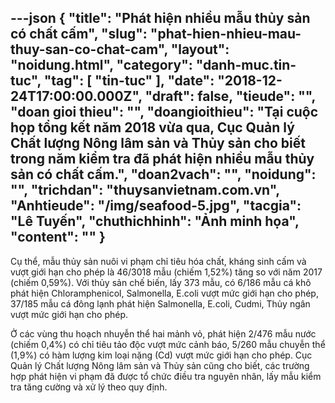 ---json
{
    "title": "Phát hiện nhiều mẫu thủy sản có chất cấm",
    "slug": "phat-hien-nhieu-mau-thuy-san-co-chat-cam",
    "layout": "noidung.html",
    "category": "danh-muc.tin-tuc",
    "tag": [
        "tin-tuc"
    ],
    "date": "2018-12-24T17:00:00.000Z",
    "draft": false,
    "tieude": "",
    "doan gioi thieu": "",
    "doangioithieu": "Tại cuộc họp tổng kết năm 2018 vừa qua, Cục Quản lý Chất lượng Nông lâm sản và Thủy sản cho biết trong năm kiểm tra đã phát hiện nhiều mẫu thủy sản có chất cấm.",
    "doan2vach": "",
    "noidung": "",
    "trichdan": "thuysanvietnam.com.vn",
    "Anhtieude": "/img/seafood-5.jpg",
    "tacgia": "Lê Tuyến",
    "chuthichhinh": "Ảnh minh họa",
    "__content__": ""
}
---
<p>Cụ thể, mẫu thủy sản nu&ocirc;i vi phạm chỉ ti&ecirc;u h&oacute;a chất, kh&aacute;ng sinh cấm v&agrave; vượt giới hạn cho ph&eacute;p l&agrave; 46/3018 mẫu (chiếm 1,52%) tăng so với năm 2017 (chiếm 0,59%). Với thủy sản chế biến, lấy 373 mẫu, c&oacute; 6/186 mẫu c&aacute; kh&ocirc; ph&aacute;t hiện Chloramphenicol, Salmonella, E.coli vượt mức giới hạn cho ph&eacute;p, 37/185 mẫu c&aacute; đ&ocirc;ng lạnh ph&aacute;t hiện Salmonella, E.coli, Cudmi, Thủy ng&acirc;n vượt mức giới hạn cho ph&eacute;p.</p>

<p>Ở c&aacute;c v&ugrave;ng thu hoạch nhuyễn thể hai mảnh vỏ, ph&aacute;t hiện 2/476 mẫu nước (chiếm 0,4%) c&oacute; chỉ ti&ecirc;u tảo độc vượt mức cảnh b&aacute;o, 5/260 mẫu chuyễn thể (1,9%) c&oacute; h&agrave;m lượng kim loại nặng (Cd) vượt mức giới hạn cho ph&eacute;p. Cục Quản l&yacute; Chất lượng N&ocirc;ng l&acirc;m sản v&agrave; Thủy sản cũng cho biết, c&aacute;c trường hợp ph&aacute;t hiện vi phạm đ&atilde; được tổ chức điều tra nguy&ecirc;n nh&acirc;n, lấy mẫu kiểm tra tăng cường v&agrave; xử l&yacute; theo quy định.</p>
